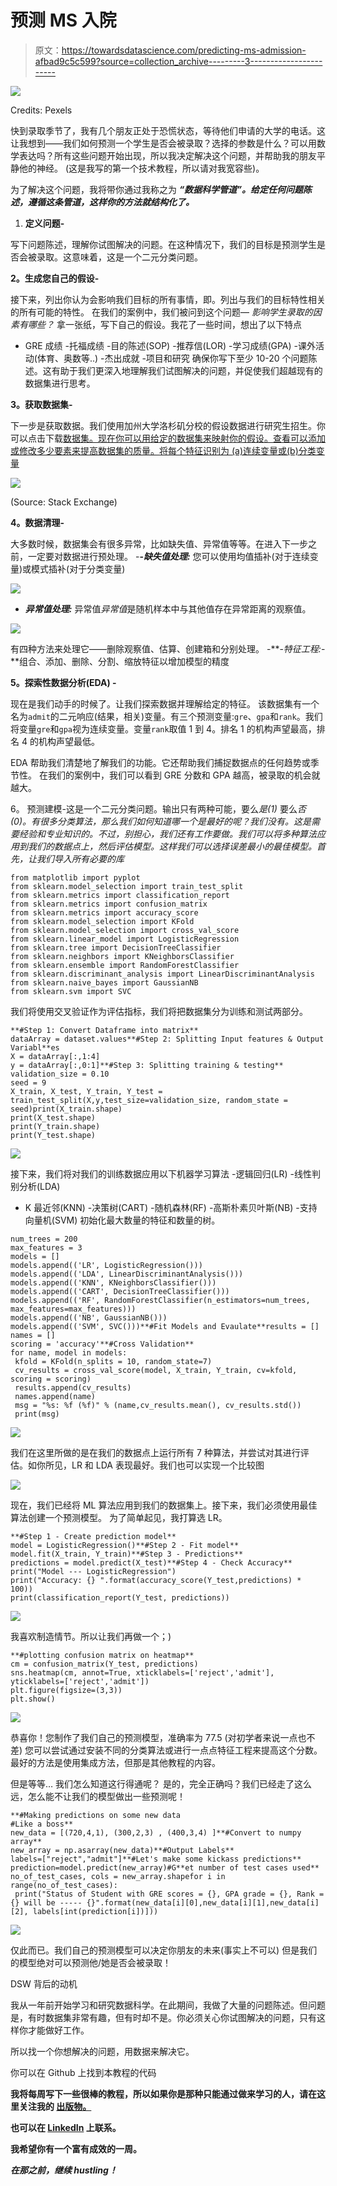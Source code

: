 # 预测 MS 入院

> 原文：<https://towardsdatascience.com/predicting-ms-admission-afbad9c5c599?source=collection_archive---------3----------------------->

![](img/dabd9c0481d1a0992e227902cdd12197.png)

Credits: Pexels

快到录取季节了，我有几个朋友正处于恐慌状态，等待他们申请的大学的电话。这让我想到——我们如何预测一个学生是否会被录取？选择的参数是什么？可以用数学表达吗？所有这些问题开始出现，所以我决定解决这个问题，并帮助我的朋友平静他的神经。
(这是我写的第一个技术教程，所以请对我宽容些)。

为了解决这个问题，我将带你通过我称之为
***“数据科学管道”。给定任何问题陈述，遵循这条管道，这样你的方法就结构化了。***

1.  **定义问题-**

写下问题陈述，理解你试图解决的问题。在这种情况下，我们的目标是预测学生是否会被录取。这意味着，这是一个二元分类问题。

**2。生成您自己的假设-**

接下来，列出你认为会影响我们目标的所有事情，即。列出与我们的目标特性相关的所有可能的特性。
在我们的案例中，我们被问到这个问题— *影响学生录取的因素有哪些？* 拿一张纸，写下自己的假设。我花了一些时间，想出了以下特点
- GRE 成绩
-托福成绩
-目的陈述(SOP)
-推荐信(LOR)
-学习成绩(GPA)
-课外活动(体育、奥数等..)
-杰出成就
-项目和研究
确保你写下至少 10-20 个问题陈述。这有助于我们更深入地理解我们试图解决的问题，并促使我们超越现有的数据集进行思考。

**3。获取数据集-**

下一步是获取数据。我们使用加州大学洛杉矶分校的假设数据进行研究生招生。你可以点击下载[数据集。现在你可以用给定的数据集来映射你的假设。查看可以添加或修改多少要素来提高数据集的质量。将每个特征识别为
(a)连续变量或(b)分类变量](https://stats.idre.ucla.edu/stat/data/binary.csv)

![](img/f9e3559de24bdc24fbe6c86d638c8dbf.png)

(Source: Stack Exchange)

**4。数据清理-**

大多数时候，数据集会有很多异常，比如缺失值、异常值等等。在进入下一步之前，一定要对数据进行预处理。
-**-*缺失值处理:*** 您可以使用均值插补(对于连续变量)或模式插补(对于分类变量)

![](img/6cf5cfcf30fb39f1eb717ae33541758c.png)

- ***异常值处理:*** 异常值*异常值*是随机样本中与其他值存在异常距离的观察值。

![](img/7cd73acc07670a73580c614ec8f35196.png)

有四种方法来处理它——删除观察值、估算、创建箱和分别处理。
-**-*特征工程:*-**组合、添加、删除、分割、缩放特征以增加模型的精度

**5。探索性数据分析(EDA) -**

现在是我们动手的时候了。让我们探索数据并理解给定的特征。
该数据集有一个名为`admit`的二元响应(结果，相关)变量。有三个预测变量:`gre`、`gpa`和`rank`。我们将变量`gre`和`gpa`视为连续变量。变量`rank`取值 1 到 4。排名 1 的机构声望最高，排名 4 的机构声望最低。

EDA 帮助我们清楚地了解我们的功能。它还帮助我们捕捉数据点的任何趋势或季节性。
在我们的案例中，我们可以看到 GRE 分数和 GPA 越高，被录取的机会就越大。

6。
预测建模-这是一个二元分类问题。输出只有两种可能，要么*是(1)* 要么*否(0)。有很多分类算法，那么我们如何知道哪一个是最好的呢？我们没有。这是需要经验和专业知识的。不过，别担心，我们还有工作要做。我们可以将多种算法应用到我们的数据点上，然后评估模型。这样我们可以选择误差最小的最佳模型。首先，让我们导入所有必要的库*

```
from matplotlib import pyplot
from sklearn.model_selection import train_test_split
from sklearn.metrics import classification_report
from sklearn.metrics import confusion_matrix
from sklearn.metrics import accuracy_score
from sklearn.model_selection import KFold
from sklearn.model_selection import cross_val_score
from sklearn.linear_model import LogisticRegression
from sklearn.tree import DecisionTreeClassifier
from sklearn.neighbors import KNeighborsClassifier
from sklearn.ensemble import RandomForestClassifier
from sklearn.discriminant_analysis import LinearDiscriminantAnalysis
from sklearn.naive_bayes import GaussianNB
from sklearn.svm import SVC
```

我们将使用交叉验证作为评估指标，我们将把数据集分为训练和测试两部分。

```
**#Step 1: Convert Dataframe into matrix**
dataArray = dataset.values**#Step 2: Splitting Input features & Output Variabl**es
X = dataArray[:,1:4]
y = dataArray[:,0:1]**#Step 3: Splitting training & testing**
validation_size = 0.10
seed = 9
X_train, X_test, Y_train, Y_test = train_test_split(X,y,test_size=validation_size, random_state = seed)print(X_train.shape)
print(X_test.shape)
print(Y_train.shape)
print(Y_test.shape)
```

![](img/0e7ae634c6b8c7107ca2fe7e9143c375.png)

接下来，我们将对我们的训练数据应用以下机器学习算法
-逻辑回归(LR)
-线性判别分析(LDA)
- K 最近邻(KNN)
-决策树(CART)
-随机森林(RF)
-高斯朴素贝叶斯(NB)
-支持向量机(SVM)
初始化最大数量的特征和数量的树。

```
num_trees = 200
max_features = 3
models = []
models.append(('LR', LogisticRegression()))
models.append(('LDA', LinearDiscriminantAnalysis()))
models.append(('KNN', KNeighborsClassifier()))
models.append(('CART', DecisionTreeClassifier()))
models.append(('RF', RandomForestClassifier(n_estimators=num_trees, max_features=max_features)))
models.append(('NB', GaussianNB()))
models.append(('SVM', SVC()))**#Fit Models and Evaulate**results = []
names = []
scoring = 'accuracy'**#Cross Validation**
for name, model in models:
 kfold = KFold(n_splits = 10, random_state=7)
 cv_results = cross_val_score(model, X_train, Y_train, cv=kfold, scoring = scoring)
 results.append(cv_results)
 names.append(name)
 msg = "%s: %f (%f)" % (name,cv_results.mean(), cv_results.std())
 print(msg)
```

![](img/7ecaf4c0bfadd4f2201b33708149926d.png)

我们在这里所做的是在我们的数据点上运行所有 7 种算法，并尝试对其进行评估。如你所见，LR 和 LDA 表现最好。我们也可以实现一个比较图

![](img/f5674f0c5dbe572decccae642ab770ea.png)

现在，我们已经将 ML 算法应用到我们的数据集上。接下来，我们必须使用最佳算法创建一个预测模型。
为了简单起见，我打算选 LR。

```
**#Step 1 - Create prediction model**
model = LogisticRegression()**#Step 2 - Fit model**
model.fit(X_train, Y_train)**#Step 3 - Predictions** 
predictions = model.predict(X_test)**#Step 4 - Check Accuracy**
print("Model --- LogisticRegression")
print("Accuracy: {} ".format(accuracy_score(Y_test,predictions) * 100))
print(classification_report(Y_test, predictions))
```

![](img/4a6346b79097497afaf6d7f9fcaf9e46.png)

我喜欢制造情节。所以让我们再做一个；)

```
**#plotting confusion matrix on heatmap**
cm = confusion_matrix(Y_test, predictions)
sns.heatmap(cm, annot=True, xticklabels=['reject','admit'], yticklabels=['reject','admit'])
plt.figure(figsize=(3,3))
plt.show()
```

![](img/0757120c03f42e4fceff7c5534e7b58a.png)

恭喜你！您制作了我们自己的预测模型，准确率为 77.5
(对初学者来说一点也不差)
您可以尝试通过安装不同的分类算法或进行一点点特征工程来提高这个分数。
最好的方法是使用集成方法，但那是其他教程的内容。

但是等等…
我们怎么知道这行得通呢？
是的，完全正确吗？我们已经走了这么远，怎么能不让我们的模型做出一些预测呢！

```
**#Making predictions on some new data
#Like a boss**
new_data = [(720,4,1), (300,2,3) , (400,3,4) ]**#Convert to numpy array**
new_array = np.asarray(new_data)**#Output Labels**
labels=["reject","admit"]**#Let's make some kickass predictions**
prediction=model.predict(new_array)#G**et number of test cases used**
no_of_test_cases, cols = new_array.shapefor i in range(no_of_test_cases):
 print("Status of Student with GRE scores = {}, GPA grade = {}, Rank = {} will be ----- {}".format(new_data[i][0],new_data[i][1],new_data[i][2], labels[int(prediction[i])]))
```

![](img/8e73ff022b229bbb4348b834697e03bc.png)

仅此而已。我们自己的预测模型可以决定你朋友的未来(事实上不可以)
但是我们的模型绝对可以预测他/她是否会被录取！

DSW 背后的动机

我从一年前开始学习和研究数据科学。在此期间，我做了大量的问题陈述。但问题是，有时数据集非常有趣，但有时却不是。你必须关心你试图解决的问题，只有这样你才能做好工作。

所以找一个你想解决的问题，用数据来解决它。

你可以在 Github 上找到本教程的代码[](https://github.com/warmachine0609/Predicting_MS_admission)

**我将每周写下一些很棒的教程，所以如果你是那种只能通过做来学习的人，请在这里关注我的 [**出版物。**](https://medium.com/data-science-weekly-dsw/)**

**也可以在 [**LinkedIn**](https://www.linkedin.com/in/naman-doshi/) 上联系。**

**我希望你有一个富有成效的一周。**

*****在那之前，继续 hustling！*****